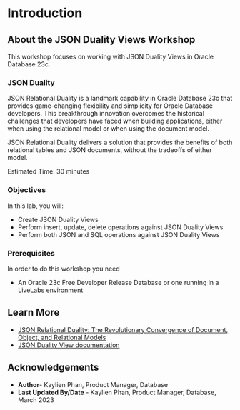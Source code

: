 # Introduction

## About the JSON Duality Views Workshop

This workshop focuses on working with JSON Duality Views in Oracle Database 23c.

### **JSON Duality**

JSON Relational Duality is a landmark capability in Oracle Database 23c that provides game-changing flexibility and simplicity for Oracle Database developers. This breakthrough innovation overcomes the historical challenges that developers have faced when building applications, either when using the relational model or when using the document model.  

JSON Relational Duality delivers a solution that provides the benefits of both relational tables and JSON documents, without the tradeoffs of either model.

Estimated Time: 30 minutes

### Objectives

In this lab, you will:
* Create JSON Duality Views
* Perform insert, update, delete operations against JSON Duality Views
* Perform both JSON and SQL operations against JSON Duality Views

### Prerequisites

In order to do this workshop you need
* An Oracle 23c Free Developer Release Database or one running in a LiveLabs environment

## Learn More

* [JSON Relational Duality: The Revolutionary Convergence of Document, Object, and Relational Models](https://blogs.oracle.com/database/post/json-relational-duality-app-dev)
* [JSON Duality View documentation](http://docs.oracle.com)

## Acknowledgements

- **Author**- Kaylien Phan, Product Manager, Database
- **Last Updated By/Date** - Kaylien Phan, Product Manager, Database, March 2023
